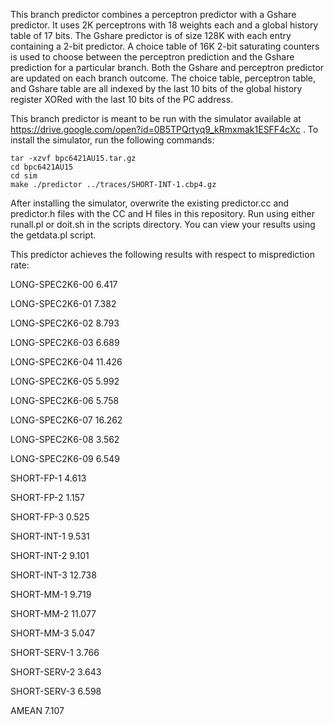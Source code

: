 This branch predictor combines a perceptron predictor with a Gshare predictor. It uses
2K perceptrons with 18 weights each and a global history table of 17 bits. The Gshare
predictor is of size 128K with each entry containing a 2-bit predictor. A choice table
of 16K 2-bit saturating counters is used to choose between the perceptron prediction
and the Gshare prediction for a particular branch. Both the Gshare and perceptron predictor
are updated on each branch outcome. The choice table, perceptron table, and Gshare table
are all indexed by the last 10 bits of the global history register XORed with the last 10 bits
of the PC address.

This branch predictor is meant to be run with the simulator available at
https://drive.google.com/open?id=0B5TPQrtyq9_kRmxmak1ESFF4cXc
. To install the simulator, run the following commands:

	tar -xzvf bpc6421AU15.tar.gz
	cd bpc6421AU15
	cd sim
	make ./predictor ../traces/SHORT-INT-1.cbp4.gz
	
After installing the simulator, overwrite the existing predictor.cc and predictor.h files
with the CC and H files in this repository. Run using either runall.pl or doit.sh in the 
scripts directory. You can view your results using the getdata.pl script.

This predictor achieves the following results with respect to misprediction rate:

LONG-SPEC2K6-00		6.417

LONG-SPEC2K6-01		7.382

LONG-SPEC2K6-02		8.793

LONG-SPEC2K6-03		6.689

LONG-SPEC2K6-04		11.426

LONG-SPEC2K6-05		5.992

LONG-SPEC2K6-06		5.758

LONG-SPEC2K6-07		16.262

LONG-SPEC2K6-08		3.562

LONG-SPEC2K6-09		6.549

SHORT-FP-1			4.613

SHORT-FP-2			1.157

SHORT-FP-3			0.525

SHORT-INT-1			9.531

SHORT-INT-2			9.101

SHORT-INT-3			12.738

SHORT-MM-1			9.719

SHORT-MM-2			11.077

SHORT-MM-3			5.047

SHORT-SERV-1		3.766

SHORT-SERV-2		3.643

SHORT-SERV-3		6.598

AMEAN				7.107